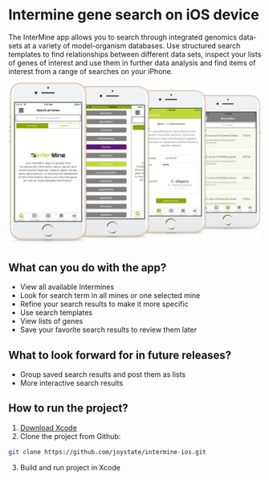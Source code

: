 # Intermine gene search on iOS device

The InterMine app allows you to search through integrated genomics data-sets at a variety of model-organism databases. Use structured search templates to find relationships between different data sets, inspect your lists of genes of interest and use them in further data analysis and find items of interest from a range of searches on your iPhone.

![alt text](../assets/images/phones.png "Logo Title Text 1")

## What can you do with the app?
* View all available Intermines
* Look for search term in all mines or one selected mine
* Refine your search results to make it more specific
* Use search templates
* View lists of genes
* Save your favorite search results to review them later

## What to look forward for in future releases?
* Group saved search results and post them as lists
* More interactive search results

## How to run the project?
1. [Download Xcode](https://itunes.apple.com/us/app/xcode/id497799835?mt=12)
2. Clone the project from Github:
```bash
git clone https://github.com/joystate/intermine-ios.git
```
3. Build and run project in Xcode
